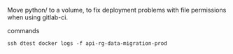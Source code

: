 Move python/ to a volume, to fix deployment problems with file permissions when using gitlab-ci.

commands

```
ssh dtest docker logs -f api-rg-data-migration-prod

```

